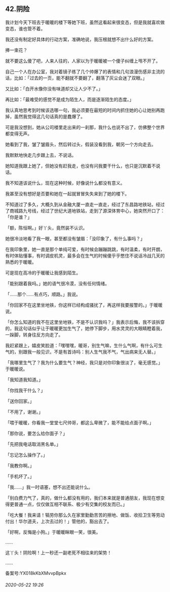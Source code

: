 ## 42.阴险
我计划今天下班去于暖暖的楼下等她下班，虽然这看起来很变态，但是我就喜欢做变态，谁也管不着。


我还没有制定好具体的行动方案，准确地说，我压根就想不出什么好的方案。


捧一束花？


就不要这么傻了吧，人来人往的，人家以为于暖暖被一个傻子纠缠上甩不开了。


自己一个人在办公室，我对着镜子练了几个帅爆了的表情和几句浪漫伤感非主流的话，比如：「过去的一页，能不翻就不要翻了，翻落了灰尘会迷了双眼。」


又比如：「白开水像你没有味道却又让人少不了。」


再比如：「最难受的感觉不是成为陌生人，而是逐渐陌生的态度。」


我认真地思考到时候该选哪一句，我必须要在最短的时间内抓住她的心让她别再跑掉，虽然我觉得这几句话真的是蠢爆了。


可是我没想到，她从公司楼里走出来的一刹那，我什么也说不出了，仿佛整个世界都变得无声。


她看到了我，皱了皱眉头，然后转过头，假装没看到我，朝另一个方向走去。


我默默地快走几步跟上去，不说话。


她知道我跟上她了，但她没有赶我走，也没有问我要干什么，也只是沉默着不说话。


我不知道该说什么，现在这种时候，好像说什么都没有意义。


我甚至没有想好是否要和她在一起就冒冒失失来到了她的楼下。


不知道过了多久，大概久到从金融大厦一直走一直走，经过了东昌路地铁站，经过了商城路九号线，经过了世纪大道地铁站，走到了源深体育中心，她突然开口了：「你是谁？」


「额，陈恒啊。」好丫头，竟然装不认识。


她很冷淡地看了我一眼，甚至都没有皱眉：「没印象了，有什么事吗？」


在我印象里，她一直是那个单纯可爱，有时候会蹦蹦跳跳，有时温柔，有时开朗，有时体贴懂事，有时调皮机灵，最多会在生气的时候傻乎乎憋住不说话冷战几天的熟悉的于暖暖。


可是现在高冷的于暖暖让我感到陌生。


「能别跟着我吗。」她的语气很冷漠，没有任何情绪。


「……那个……有点巧，顺路。」我说。


「你回家不在这里坐地铁，你这样已经构成骚扰了，再这样我要报警的。」于暖暖说。


「你怎么知道的我不在这里坐地铁，不是不认识我吗？」我表示后悔，我不该拆穿的，我这句话似乎让于暖暖更加生气了，她停下脚步，用水灵灵的大眼睛瞪着我，一跺脚，转身往反方向走了。


我赶紧跟上，嬉皮笑脸道：「嘿嘿嘿，暖哥，别生气嘛，生什么气啊，有什么可生气的，别跟我一般见识，不是有首诗吗：别人生气我不气，气出病来无人替。」


「我哪里生气了？我为什么要生气？神经，我只是对你印象很淡了，毫无感觉。」于暖暖说。


「我知道我知道。」


「你找我干什么？」


「送你回家。」


「不用了，谢谢。」


「喂于暖暖，你看我一堂堂七尺帅哥，都这么卑微了，能不能给点面子啊。」


「那你说，要怎么给你面子？」


「先把我电话取消黑名单。」


「忘记怎么操作了。」


「我教你啊。」


「手机坏了。」


「我……」我一时语塞，想不出还能说什么。


「别白费力气了，真的，做什么都没有用的，我们本来就是普通朋友，我现在想变得更普通一点，仅仅做互相不联系、极少有交集的校友而已。」


「吃大餐！我来请！犒劳你那么久在家里勤勤苦苦的擦地、做饭、收拾卫生等劳动付出！华尔道夫，上次去过的！」管他的，豁出去了。


「好啊，反悔是小狗。」于暖暖眯眼一笑，很美。


……


这丫头！阴险啊！上一秒还一副老死不相往来的架势！


……


备案号:YX018kKbXMvvpBpkx


###### 2020-05-22 19:26
